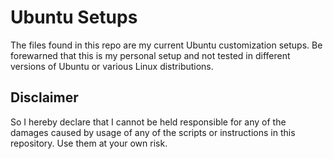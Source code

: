 # Ubuntu Setups

The files found in this repo are my current Ubuntu customization setups.
Be forewarned that this is my personal setup and not tested in different versions
of Ubuntu or various Linux distributions.

**Disclaimer**
-----

So I hereby declare that I cannot be held responsible for any of the damages
caused by usage of any of the scripts or instructions in this repository. Use them
at your own risk.
